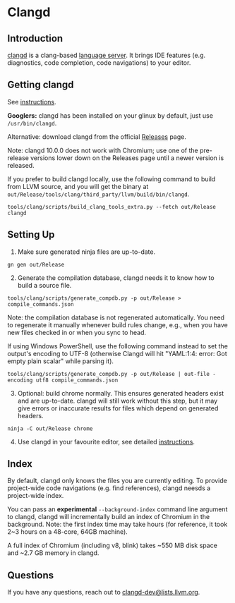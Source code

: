 # Clangd

## Introduction

[clangd](https://clang.llvm.org/extra/clangd/) is a clang-based [language server](http://langserver.org/).
It brings IDE features (e.g. diagnostics, code completion, code navigations) to
your editor.

## Getting clangd

See [instructions](https://clang.llvm.org/extra/clangd/Installation.html#installing-clangd).

**Googlers:** clangd has been installed on your glinux by default, just use
`/usr/bin/clangd`.

Alternative: download clangd from the official [Releases](https://github.com/clangd/clangd/releases)
page.

Note: clangd 10.0.0 does not work with Chromium; use one of the pre-release
versions lower down on the Releases page until a newer version is released.

If you prefer to build clangd locally, use the following command to build from
LLVM source, and you will get the binary at
`out/Release/tools/clang/third_party/llvm/build/bin/clangd`.

```
tools/clang/scripts/build_clang_tools_extra.py --fetch out/Release clangd
```

## Setting Up

1. Make sure generated ninja files are up-to-date.

```
gn gen out/Release
```

2. Generate the compilation database, clangd needs it to know how to build a
source file.

```
tools/clang/scripts/generate_compdb.py -p out/Release > compile_commands.json
```

Note: the compilation database is not regenerated automatically. You need to
regenerate it manually whenever build rules change, e.g., when you have new files
checked in or when you sync to head.

If using Windows PowerShell, use the following command instead to set the
output's encoding to UTF-8 (otherwise Clangd will hit "YAML:1:4: error: Got
empty plain scalar" while parsing it).

```
tools/clang/scripts/generate_compdb.py -p out/Release | out-file -encoding utf8 compile_commands.json
```

3. Optional: build chrome normally. This ensures generated headers exist and are
up-to-date. clangd will still work without this step, but it may give errors or
inaccurate results for files which depend on generated headers.

```
ninja -C out/Release chrome
```

4. Use clangd in your favourite editor, see detailed [instructions](
https://clang.llvm.org/extra/clangd/Installation.html#getting-started-with-clangd).

## Index

By default, clangd only knows the files you are currently editing. To provide
project-wide code navigations (e.g. find references), clangd neesds a
project-wide index.

You can pass an **experimental** `--background-index` command line argument to
clangd, clangd will incrementally build an index of Chromium in the background.
Note: the first index time may take hours (for reference, it took 2~3 hours on
a 48-core, 64GB machine).

A full index of Chromium (including v8, blink) takes ~550 MB disk space and ~2.7
GB memory in clangd.

## Questions

If you have any questions, reach out to clangd-dev@lists.llvm.org.
